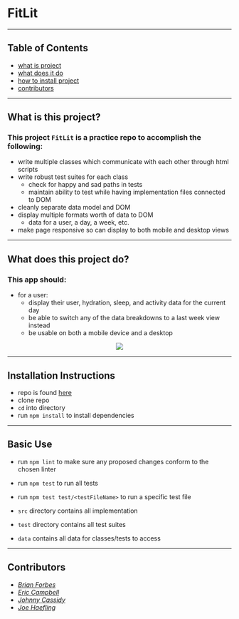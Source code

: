 # FitLit

---

## Table of Contents

- [what is project](#what-is-this-project)
- [what does it do](#what-does-this-project-do)
- [how to install project](#installation-instructions)
- [contributors](#contributors)

---

## What is this project?

### This project `FitLit` is a practice repo to accomplish the following:
- write multiple classes which communicate with each other through html scripts
- write robust test suites for each class
  - check for happy and sad paths in tests
  - maintain ability to test while having implementation files connected to DOM
- cleanly separate data model and DOM
- display multiple formats worth of data to DOM
  - data for a user, a day, a week, etc.
- make page responsive so can display to both mobile and desktop views

---

## What does this project do?

### This app should:
- for a user:
  - display their user, hydration, sleep, and activity data for the current day
  - be able to switch any of the data breakdowns to a last week view instead
  - be usable on both a mobile device and a desktop  

<p align = "center">
<img src="https://media.giphy.com/media/2dnMVHvqRlstHpzcpc/giphy.gif">
</p>

---

## Installation Instructions

- repo is found [here](https://github.com/mainlyetcetera/fitlit)
- clone repo
- `cd` into directory
- run `npm install` to install dependencies

---

## Basic Use

- run `npm lint` to make sure any proposed changes conform to the chosen linter
- run `npm test` to run all tests
- run `npm test test/<testFileName>` to run a specific test file

- `src` directory contains all implementation
- `test` directory contains all test suites
- `data` contains all data for classes/tests to access

---

## Contributors
- *[Brian Forbes](https://github.com/Codeherder19)*
- *[Eric Campbell](https://github.com/mainlyetcetera)*
- *[Johnny Cassidy](https://github.com/pJanks)*
- *[Joe Haefling](https://github.com/Josephhaefling)*

